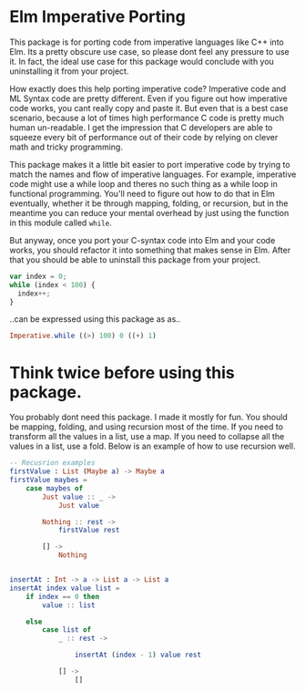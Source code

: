 # Elm Imperative Porting

This package is for porting code from imperative languages like C++ into Elm. Its a pretty obscure use case, so please dont feel any pressure to use it. In fact, the ideal use case for this package would conclude with you uninstalling it from your project.

How exactly does this help porting imperative code? Imperative code and ML Syntax code are pretty different. Even if you figure out how imperative code works, you cant really copy and paste it. But even that is a best case scenario, because a lot of times high performance C code is pretty much human un-readable. I get the impression that C developers are able to squeeze every bit of performance out of their code by relying on clever math and tricky programming. 

This package makes it a little bit easier to port imperative code by trying to match the names and flow of imperative languages. For example, imperative code might use a while loop and theres no such thing as a while loop in functional programming. You'll need to figure out how to do that in Elm eventually, whether it be through mapping, folding, or recursion, but in the meantime you can reduce your mental overhead by just using the function in this module called `while`.

But anyway, once you port your C-syntax code into Elm and your code works, you should refactor it into something that makes sense in Elm. After that you should be able to uninstall this package from your project.


```javascript
var index = 0;
while (index < 100) {
  index++;
}
```

..can be expressed using this package as as..

```elm
Imperative.while ((>) 100) 0 ((+) 1)
```

# Think twice before using this package.

You probably dont need this package. I made it mostly for fun. You should be mapping, folding, and using recursion most of the time. If you need to transform all the values in a list, use a map. If you need to collapse all the values in a list, use a fold. Below is an example of how to use recursion well.

```elm
-- Recusrion examples
firstValue : List (Maybe a) -> Maybe a
firstValue maybes =
    case maybes of
        Just value :: _ ->
            Just value

        Nothing :: rest ->
            firstValue rest

        [] ->
            Nothing


insertAt : Int -> a -> List a -> List a
insertAt index value list =
    if index == 0 then
        value :: list

    else
        case list of
            _ :: rest ->

                insertAt (index - 1) value rest

            [] ->
                []

```
